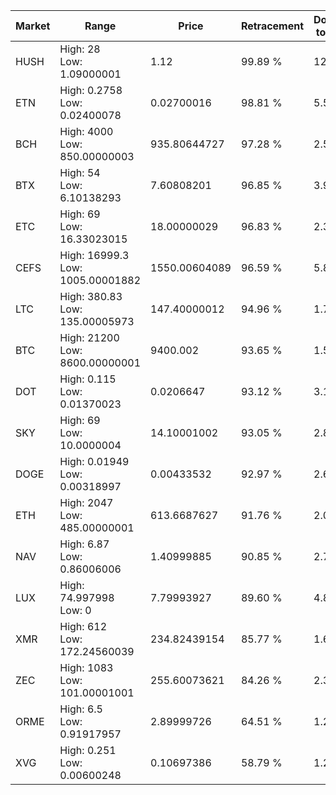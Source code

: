 | Market | Range | Price| Retracement | Doubles to 50% |
| --- | --- | --- | --- | --- |
| HUSH | High: 28<br />Low: 1.09000001 | 1.12 | 99.89 % | 12.99 |
| ETN | High: 0.2758<br />Low: 0.02400078 | 0.02700016 | 98.81 % | 5.55 |
| BCH | High: 4000<br />Low: 850.00000003 | 935.80644727 | 97.28 % | 2.59 |
| BTX | High: 54<br />Low: 6.10138293 | 7.60808201 | 96.85 % | 3.95 |
| ETC | High: 69<br />Low: 16.33023015 | 18.00000029 | 96.83 % | 2.37 |
| CEFS | High: 16999.3<br />Low: 1005.00001882 | 1550.00604089 | 96.59 % | 5.81 |
| LTC | High: 380.83<br />Low: 135.00005973 | 147.40000012 | 94.96 % | 1.75 |
| BTC | High: 21200<br />Low: 8600.00000001 | 9400.002 | 93.65 % | 1.59 |
| DOT | High: 0.115<br />Low: 0.01370023 | 0.0206647 | 93.12 % | 3.11 |
| SKY | High: 69<br />Low: 10.0000004 | 14.10001002 | 93.05 % | 2.80 |
| DOGE | High: 0.01949<br />Low: 0.00318997 | 0.00433532 | 92.97 % | 2.62 |
| ETH | High: 2047<br />Low: 485.00000001 | 613.6687627 | 91.76 % | 2.06 |
| NAV | High: 6.87<br />Low: 0.86006006 | 1.40999885 | 90.85 % | 2.74 |
| LUX | High: 74.997998<br />Low: 0 | 7.79993927 | 89.60 % | 4.81 |
| XMR | High: 612<br />Low: 172.24560039 | 234.82439154 | 85.77 % | 1.67 |
| ZEC | High: 1083<br />Low: 101.00001001 | 255.60073621 | 84.26 % | 2.32 |
| ORME | High: 6.5<br />Low: 0.91917957 | 2.89999726 | 64.51 % | 1.28 |
| XVG | High: 0.251<br />Low: 0.00600248 | 0.10697386 | 58.79 % | 1.20 |
